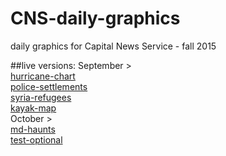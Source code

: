 # CNS-daily-graphics
daily graphics for Capital News Service - fall 2015

##live versions:
September >
<br>
<a href="http://cnsmaryland.org/2015/09/03/continuing-2014-trend-more-major-hurricanes-this-season/" target="_blank">hurricane-chart</a>
<br>
<a href="http://cnsmaryland.org/2015/09/08/freddie-grays-case-settled-for-6-4-million-surpassing-the-5-9-million-eric-garner-settlement/" target="_blank">police-settlements</a>
<br>
<a href="http://cnsmaryland.org/2015/09/09/after-omalleys-appeals-for-more-syrian-refugees-obama-administration-signals-shift/" target="_blank">syria-refugees</a>
<br>
<a href="http://cnsmaryland.org/2015/09/16/kayaking-journey-around-bay-aims-to-inspire-environmental-stewardship/" target="_blank">kayak-map</a>
<br>
October >
<br>
<a href="http://cnsmaryland.org/interactives/fall-2015-2/Maryland-haunts-10-15/index.html" target="_blank">md-haunts</a>
<br>
<a href="http://cnsmaryland.org/2015/10/27/for-some-students-and-schools-sats-and-acts-are-optional/" target="_blank">test-optional</a>
